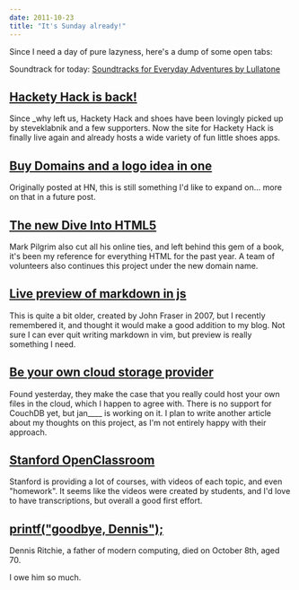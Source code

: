 ```yaml
---
date: 2011-10-23
title: "It's Sunday already!"
---
```


Since I need a day of pure lazyness, here's a dump of some open tabs:

Soundtrack for today: [Soundtracks for Everyday Adventures by Lullatone](http://lullatone.bandcamp.com/album/soundtracks-for-everyday-adventures)

## [Hackety Hack is back!](http://hackety-hack.com/)

Since \_why left us, Hackety Hack and shoes have been lovingly picked up by
steveklabnik and a few supporters. Now the site for Hackety Hack is finally
live again and already hosts a wide variety of fun little shoes apps.

## [Buy Domains and a logo idea in one](http://stylate.com/)

Originally posted at HN, this is still something I'd like to expand on... more on that in a future post.

## [The new Dive Into HTML5](http://diveintohtml5.info/)

Mark Pilgrim also cut all his online ties, and left behind this gem of a book,
it's been my reference for everything HTML for the past year. A team of
volunteers also continues this project under the new domain name.

## [Live preview of markdown in js](http://www.showdown.im/)

This is quite a bit older, created by John Fraser in 2007, but I recently remembered it, and thought it would make a good addition to my blog.
Not sure I can ever quit writing markdown in vim, but preview is really something I need.

## [Be your own cloud storage provider](http://unhosted.org/)

Found yesterday, they make the case that you really could host your own files
in the cloud, which I happen to agree with.
There is no support for CouchDB yet, but jan\_\_\_\_ is working on it. I plan
to write another article about my thoughts on this project, as I'm not entirely
happy with their approach.

## [Stanford OpenClassroom](http://openclassroom.stanford.edu/MainFolder/HomePage.php)

Stanford is providing a lot of courses, with videos of each topic, and even
"homework".
It seems like the videos were created by students, and I'd love to have
transcriptions, but overall a good first effort.

## [printf("goodbye, Dennis");](http://www.economist.com/blogs/babbage/2011/10/obituary-0)

Dennis Ritchie, a father of modern computing, died on October 8th, aged 70.

I owe him so much.

